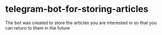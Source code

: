 # telegram-bot-for-storing-articles
The bot was created to store the articles you are interested in so that you can return to them in the future
